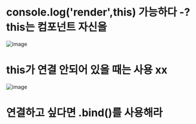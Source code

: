 # console.log('render',this) 가능하다 -? this는 컴포넌트 자신을 
![image](https://user-images.githubusercontent.com/85022962/130154414-42ba398b-960b-48cc-ad54-c2f9f4162961.png)

# this가 연결 안되어 있을 때는 사용 xx
![image](https://user-images.githubusercontent.com/85022962/130155022-33fdb263-e26b-4123-aa80-09426464266f.png)

# 연결하고 싶다면 .bind()를 사용해라


